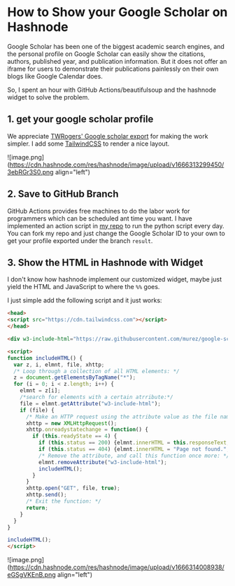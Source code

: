 # How to Show your Google Scholar on Hashnode

Google Scholar has been one of the biggest academic search engines, and the personal profile on Google Scholar can easily show the citations, authors, published year, and publication information. But it does not offer an iframe for users to demonstrate their publications painlessly on their own blogs like Google Calendar does.

So, I spent an hour with GitHub Actions/beautifulsoup and the hashnode widget to solve the problem.

## 1. get your google scholar profile

We appreciate [TWRogers' Google scholar export](https://github.com/TWRogers/google-scholar-export) for making the work simpler. I add some [TailwindCSS](https://tailwindcss.com/) to render a nice layout.

![image.png](https://cdn.hashnode.com/res/hashnode/image/upload/v1666313299450/3ebRGr3S0.png align="left")

## 2. Save to GitHub Branch

GitHub Actions provides free machines to do the labor work for programmers which can be scheduled ant time you want. I have implemented an action script in [my repo](https://github.com/murez/google-scholar-export) to run the python script every day.
You can fork my repo and just change the Google Scholar ID to your own to get your profile exported under the branch `result`. 

## 3. Show the HTML in Hashnode with Widget

I don't know how hashnode implement our customized widget, maybe just yield the HTML and JavaScript to where the `%%` goes.

I just simple add the following script and it just works:

```html
<head>
<script src="https://cdn.tailwindcss.com"></script>
</head>

<div w3-include-html="https://raw.githubusercontent.com/murez/google-scholar-export/result/index.html"></div>

<script>
function includeHTML() {
  var z, i, elmnt, file, xhttp;
  /* Loop through a collection of all HTML elements: */
  z = document.getElementsByTagName("*");
  for (i = 0; i < z.length; i++) {
    elmnt = z[i];
    /*search for elements with a certain atrribute:*/
    file = elmnt.getAttribute("w3-include-html");
    if (file) {
      /* Make an HTTP request using the attribute value as the file name: */
      xhttp = new XMLHttpRequest();
      xhttp.onreadystatechange = function() {
        if (this.readyState == 4) {
          if (this.status == 200) {elmnt.innerHTML = this.responseText;}
          if (this.status == 404) {elmnt.innerHTML = "Page not found.";}
          /* Remove the attribute, and call this function once more: */
          elmnt.removeAttribute("w3-include-html");
          includeHTML();
        }
      }
      xhttp.open("GET", file, true);
      xhttp.send();
      /* Exit the function: */
      return;
    }
  }
}

includeHTML();
</script>
```


![image.png](https://cdn.hashnode.com/res/hashnode/image/upload/v1666314008938/eGSgVKEnB.png align="left")
